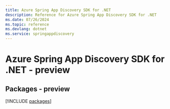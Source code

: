 ```yaml
---
title: Azure Spring App Discovery SDK for .NET
description: Reference for Azure Spring App Discovery SDK for .NET
ms.date: 07/26/2024
ms.topic: reference
ms.devlang: dotnet
ms.service: springappdiscovery
---
```

# Azure Spring App Discovery SDK for .NET - preview
## Packages - preview
[!INCLUDE [packages](spring-app-discovery-index.md)]